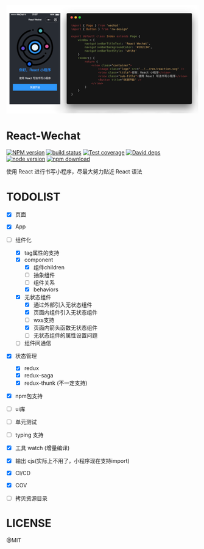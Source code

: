 ![](https://github.com/215566435/react-wechat/blob/master/docs/demo_page_1.png)

# React-Wechat
[![NPM version][npm-image]][npm-url]
[![build status][travis-image]][travis-url]
[![Test coverage][coveralls-image]][coveralls-url]
[![David deps][david-image]][david-url]
[![node version][node-image]][node-url]
[![npm download][download-image]][download-url]

[npm-image]: https://img.shields.io/npm/v/react-wechat.svg?style=flat-square
[npm-url]: https://npmjs.org/package/react-wechat
[travis-image]: https://img.shields.io/travis/215566435/react-wechat.svg?style=flat-square
[travis-url]: https://travis-ci.org/215566435/react-wechat
[coveralls-image]: https://img.shields.io/coveralls/215566435/react-wechat.svg?style=flat-square
[coveralls-url]: https://coveralls.io/r/215566435/react-wechat?branch=master
[david-image]: https://img.shields.io/david/215566435/react-wechat.svg?style=flat-square
[david-url]: https://david-dm.org/215566435/react-wechat
[node-image]: https://img.shields.io/badge/node.js-%3E=_8.0-green.svg?style=flat-square
[node-url]: http://nodejs.org/download/
[download-image]: https://img.shields.io/npm/dm/react-wechat.svg?style=flat-square
[download-url]: https://npmjs.org/package/react-wechat




使用 React 进行书写小程序，尽最大努力贴近 React 语法

# TODOLIST

- [x] 页面
- [x] App
- [ ] 组件化
   - [x] tag属性的支持
   - [x] component
      - [x] 组件children
      - [ ] 抽象组件
      - [ ] 组件关系
      - [x] behaviors
   - [x] 无状态组件
      - [x] 通过外部引入无状态组件
      - [x] 页面内组件引入无状态组件
      - [ ] wxs支持
      - [x] 页面内箭头函数无状态组件
      - [ ] 无状态组件的属性设置问题
   - [ ] 组件间通信
- [x] 状态管理
   - [x] redux
   - [x] redux-saga
   - [x] redux-thunk (不一定支持)
- [x] npm包支持
- [ ] ui库 
- [ ] 单元测试
- [ ] typing 支持
- [x] 工具 watch (增量编译)
- [x] 输出 cjs(实际上不用了，小程序现在支持import)
- [x] CI/CD
- [x] COV
- [ ] 拷贝资源目录



# LICENSE

@MIT
